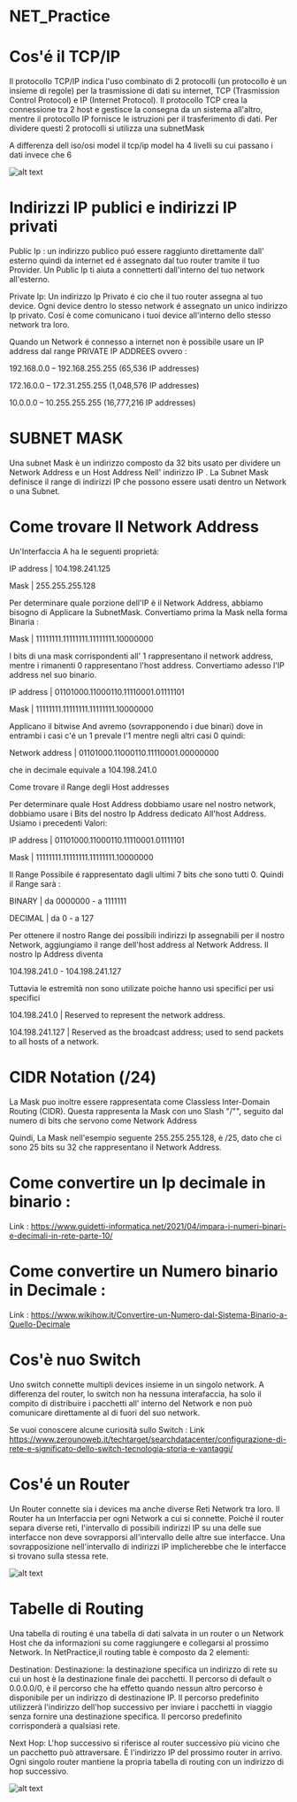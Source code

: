 # NET_Practice

# Cos'é il TCP/IP

Il protocollo TCP/IP indica l'uso combinato di 2 protocolli (un protocollo è un insieme di regole)
per la trasmissione di dati su internet, TCP (Trasmission Control Protocol) e IP (Internet Protocol).
Il protocollo TCP crea la connessione tra 2 host e gestisce la consegna da un sistema all'altro, mentre il protocollo IP fornisce le istruzioni per il trasferimento di dati. Per dividere questi 2 protocolli si utilizza una subnetMask

A differenza dell iso/osi model il tcp/ip model ha 4 livelli su cui passano i dati invece che 6

![alt text](https://vitolavecchia.altervista.org/wp-content/uploads/2019/06/Caratteristiche-e-livelli-del-modello-TCP-IP-nelle-reti-di-telecomunicazioni.png)
# Indirizzi IP publici e indirizzi IP privati

Public Ip : un indirizzo publico puó essere raggiunto direttamente dall' esterno quindi da internet ed é assegnato dal tuo router tramite il tuo Provider. Un Public Ip ti aiuta a connetterti dall'interno del tuo network all'esterno.

Private Ip: Un indirizzo Ip Privato é cio che il tuo router assegna al tuo device. Ogni device
dentro lo stesso network é assegnato un unico indirizzo Ip privato. Cosí è come comunicano i tuoi
device all'interno dello stesso network tra loro.

Quando un Network é connesso a internet non è possibile usare un IP address dal range PRIVATE IP ADDREES ovvero :

192.168.0.0 – 192.168.255.255 (65,536 IP addresses)

172.16.0.0 – 172.31.255.255   (1,048,576 IP addresses)

10.0.0.0 – 10.255.255.255     (16,777,216 IP addresses)


# SUBNET MASK

Una subnet Mask è un indirizzo composto da 32 bits usato per dividere un Network Address e un Host Address Nell' indirizzo IP . La Subnet Mask definisce il range di indirizzi IP che possono essere usati dentro un Network o una Subnet.


# Come trovare Il Network Address

Un'Interfaccia A ha le seguenti proprietá:

IP address | 104.198.241.125                                                  

Mask       | 255.255.255.128

Per determinare quale porzione dell'IP è il Network Address, abbiamo bisogno di Applicare la SubnetMask.
Convertiamo prima la Mask nella forma Binaria :

Mask | 11111111.11111111.11111111.10000000 

I bits di una mask corrispondenti all' 1 rappresentano il network address, mentre i rimanenti 0  rappresentano l'host address. Convertiamo adesso l'IP address nel suo binario.

IP address | 01101000.11000110.11110001.01111101

Mask       | 11111111.11111111.11111111.10000000

Applicano il bitwise And avremo (sovrapponendo i due binari) dove in entrambi i casi c'é un 1
prevale l'1 mentre negli altri casi 0 quindi:

Network address | 01101000.11000110.11110001.00000000

che in decimale equivale a 104.198.241.0

Come trovare il Range degli Host addresses

Per determinare quale Host Address dobbiamo usare nel nostro network, dobbiamo usare i Bits del nostro Ip Address dedicato All'host Address. Usiamo i precedenti Valori:

IP address | 01101000.11000110.11110001.01111101

Mask       | 11111111.11111111.11111111.10000000

Il Range Possibile é rappresentato dagli ultimi 7 bits che sono tutti 0. Quindi il Range sarà :

BINARY  | da 0000000 -  a 1111111

DECIMAL | da 0 - a 127

Per ottenere il nostro Range dei possibili indirizzi Ip assegnabili per il nostro Network, aggiungiamo il range dell'host address al Network Address. Il nostro Ip Address diventa

104.198.241.0 - 104.198.241.127

Tuttavia le estremità non sono utilizate poiche hanno usi specifici per usi specifici

104.198.241.0   | Reserved to represent the network address.


104.198.241.127 | Reserved as the broadcast address; used to send packets to all hosts of a network.


# CIDR Notation (/24)

La Mask puo inoltre essere rappresentata come Classless Inter-Domain Routing (CIDR). Questa
rappresenta la Mask con uno Slash "/"", seguito dal numero di bits  che servono come Network Address

Quindi, La Mask nell'esempio seguente 255.255.255.128, è /25, dato che ci sono 25 bits su 32
che rappresentano il Network Address.


# Come convertire un Ip decimale in binario :

Link : https://www.guidetti-informatica.net/2021/04/impara-i-numeri-binari-e-decimali-in-rete-parte-10/

# Come convertire un Numero binario in Decimale :

Link : https://www.wikihow.it/Convertire-un-Numero-dal-Sistema-Binario-a-Quello-Decimale

# Cos'è nuo Switch

Uno switch connette multipli devices insieme in un singolo network. A differenza del router, 
lo switch non ha nessuna interafaccia, ha solo il compito di distribuire i pacchetti all' interno del Network e non può comunicare direttamente al di fuori del suo network.

Se vuoi conoscere alcune curiosità sullo Switch : Link https://www.zerounoweb.it/techtarget/searchdatacenter/configurazione-di-rete-e-significato-dello-switch-tecnologia-storia-e-vantaggi/

# Cos'é un Router 

Un Router connette sia i devices ma anche diverse Reti Network  tra loro. Il Router ha un Interfaccia
per ogni Network a cui si connette.
Poiché il router separa diverse reti, l'intervallo di possibili indirizzi IP su una delle sue interfacce non deve sovrapporsi all'intervallo delle altre sue interfacce. Una sovrapposizione nell'intervallo di indirizzi IP implicherebbe che le interfacce si trovano sulla stessa rete.

![alt text](https://betaingegneria.it/wp-content/uploads/2021/01/routing_intro.png)

# Tabelle di Routing

Una tabella di routing é una tabella di dati salvata in un router o un Network Host che da informazioni su come raggiungere e collegarsi al prossimo Network. In NetPractice,il routing
table è composto da 2 elementi:

Destination: Destinazione: la destinazione specifica un indirizzo di rete su cui un host è la destinazione finale dei pacchetti. Il percorso di default o 0.0.0.0/0, è il percorso che ha effetto quando nessun altro percorso è disponibile per un indirizzo di destinazione IP. Il percorso predefinito utilizzerà l'indirizzo dell'hop successivo per inviare i pacchetti in viaggio senza fornire una destinazione specifica. Il percorso predefinito corrisponderà a qualsiasi rete.

Next Hop: L'hop successivo si riferisce al router successivo più vicino che un pacchetto può attraversare. È l'indirizzo IP del prossimo router in arrivo. Ogni singolo router mantiene la propria tabella di routing con un indirizzo di hop successivo.

![alt text](https://download-hk.huawei.com/mdl/image/download?uuid=dd865a91d56946fabdc44f22e77f9c41)



